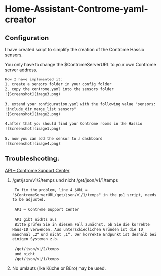 
# Home-Assistant-Controme-yaml-creator

## Configuration

I have created script to simplify the creation of the Controme Hassio sensors.

You only have to change the $ContromeServerURL to your own Controme server address.

    How I have implemented it:
    1. create a sensors folder in your config folder
    2. copy the controme.yaml into the sensors folder
    ![Screenshot](image3.png)

    3. extend your configuration.yaml with the following value "sensors: !include_dir_merge_list sensors"
    ![Screenshot](image2.png)

    4.after that you should find your Controme rooms in the Hassio
    ![Screenshot](image1.png)

    5. now you can add the sensor to a dashboard
    ![Screenshot](image4.png)

## Troubleshooting:
[API – Controme Support Center](https://support.controme.com/api/#Problembehebung)
1. /get/json/v1/2/temps und nicht /get/json/v1/1/temps
        
        To fix the problem, line 4 $URL = "$ContromeServerURL/get/json/v1/1/temps" in the ps1 script, needs to be adjusted.
        
        API – Controme Support Center:

        API gibt nichts aus
        Bitte prüfen Sie in diesem Fall zunächst, ob Sie die korrekte Haus-ID verwenden. Aus unterschiedlichen Gründen ist die ID manchmal „2“ und nicht „1“. Der korrekte Endpunkt ist deshalb bei einigen Systemen z.b.

        /get/json/v1/2/temps
        und nicht
        /get/json/v1/1/temps

2. No umlauts (like Küche  or Büro) may be used.

